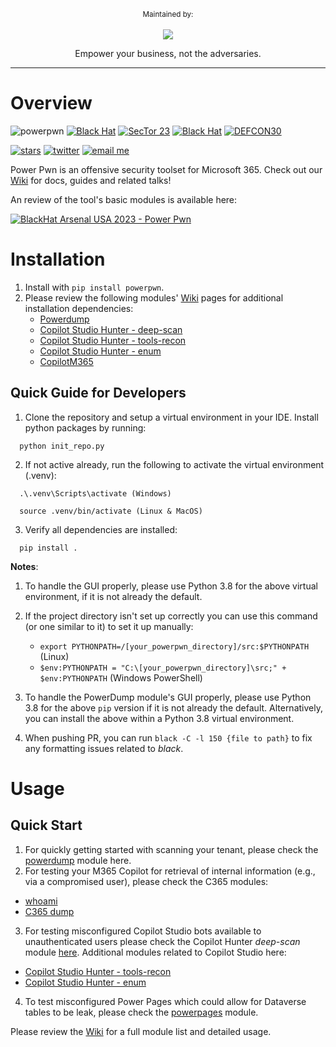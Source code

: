 <div align="center">
	<p>
		<sup>Maintained by:</sup>
		<br>
		<br>
		<a href="https://www.zenity.io">
			<img src="/zenity_logo.png"/>
		</a>
        <p>
        Empower your business, not the adversaries.
        </p>
	</p>
	<hr>
</div>

# Overview

![powerpwn](wiki/powerpwn_asci_black.png)
[![Black Hat](https://img.shields.io/badge/Black%20Hat-USA%202024-blue)](https://www.toolswatch.org)
[![SecTor 23](https://img.shields.io/badge/SecTor-23-red)](https://www.blackhat.com/sector/2023/arsenal/schedule/index.html#entraid-guest-to-corp-data-dump-with-powerpwn-36105)
[![Black Hat](https://img.shields.io/badge/Black%20Hat-USA%202023-blue)](https://www.toolswatch.org)
[![DEFCON30](https://img.shields.io/badge/DEFCON-30-8A2BE2)](https://forum.defcon.org/node/241932)

[![stars](https://img.shields.io/github/stars/mbrg/power-pwn?icon=github&style=social)](https://github.com/mbrg/power-pwn)
[![twitter](https://img.shields.io/twitter/follow/mbrg0?icon=twitter&style=social&label=Follow)](https://twitter.com/intent/follow?screen_name=mbrg0)
[![email me](https://img.shields.io/badge/michael.bargury-owasp.org-red?logo=Gmail)](mailto:michael.bargury@owasp.org)

Power Pwn is an offensive security toolset for Microsoft 365.
Check out our [Wiki](https://github.com/mbrg/power-pwn/wiki) for docs, guides and related talks!

An review of the tool's basic modules is available here:

[![BlackHat Arsenal USA 2023 - Power Pwn](https://img.youtube.com/vi/LpdckZyBwvs/0.jpg)](https://www.youtube.com/watch?v=LpdckZyBwvs)

# Installation

1. Install with `pip install powerpwn`.
2. Please review the following modules' [Wiki](https://github.com/mbrg/power-pwn/wiki) pages for additional installation dependencies:
   - [Powerdump](https://github.com/mbrg/power-pwn/wiki/Modules:-PowerDump)
   - [Copilot Studio Hunter - deep-scan](https://github.com/mbrg/power-pwn/wiki/Modules:-Copilot-Studio-Hunter-%E2%80%90-Deep-Scan)
   - [Copilot Studio Hunter - tools-recon](https://github.com/mbrg/power-pwn/wiki/Modules:-Copilot-Studio-Hunter-%E2%80%90-tools-recon)
   - [Copilot Studio Hunter - enum](https://github.com/mbrg/power-pwn/wiki/Modules:-Copilot-Studio-Hunter-%E2%80%90-Enum)
   - [CopilotM365](https://github.com/mbrg/power-pwn/wiki/Modules:-Copilot-Connector-and-Automator)

## Quick Guide for Developers

1. Clone the repository and setup a virtual environment in your IDE. Install python packages by running:

```
  python init_repo.py
```

2. If not active already, run the following to activate the virtual environment (.venv):

```
  .\.venv\Scripts\activate (Windows)

  source .venv/bin/activate (Linux & MacOS)
```

3. Verify all dependencies are installed:

```
  pip install .
```

**Notes**:

1. To handle the GUI properly, please use Python 3.8 for the above virtual environment, if it is not already the default.
2. If the project directory isn't set up correctly you can use this command (or one similar to it) to set it up manually:

   - `export PYTHONPATH=/[your_powerpwn_directory]/src:$PYTHONPATH` (Linux)
   - `$env:PYTHONPATH = "C:\[your_powerpwn_directory]\src;" + $env:PYTHONPATH` (Windows PowerShell)

3. To handle the PowerDump module's GUI properly, please use Python 3.8 for the above `pip` version if it is not already the default. Alternatively, you can install the above within a Python 3.8 virtual environment.
4. When pushing PR, you can run `black -C -l 150 {file to path}` to fix any formatting issues related to _black_.

# Usage

## Quick Start

1. For quickly getting started with scanning your tenant, please check the [powerdump](https://github.com/mbrg/power-pwn/wiki/Modules:-PowerDump) module here.
2. For testing your M365 Copilot for retrieval of internal information (e.g., via a compromised user), please check the C365 modules:

- [whoami](https://github.com/mbrg/power-pwn/wiki/Modules:-Copilot-M365-%E2%80%90-Whoami)
- [C365 dump](https://github.com/mbrg/power-pwn/wiki/Modules:-Copilot-M365-%E2%80%90-Dump)

3. For testing misconfigured Copilot Studio bots available to unauthenticated users please check the Copilot Hunter _deep-scan_ module [here](https://github.com/mbrg/power-pwn/wiki/Modules:-Copilot-Studio-Hunter-%E2%80%90-Deep-Scan). Additional modules related to Copilot Studio here:

- [Copilot Studio Hunter - tools-recon](https://github.com/mbrg/power-pwn/wiki/Modules:-Copilot-Studio-Hunter-%E2%80%90-Tools-Recon)
- [Copilot Studio Hunter - enum](https://github.com/mbrg/power-pwn/wiki/Modules:-Copilot-Studio-Hunter-%E2%80%90-Enum)

4. To test misconfigured Power Pages which could allow for Dataverse tables to be leak, please check the [powerpages](https://github.com/mbrg/power-pwn/wiki/Modules:-Power-Pages) module.

Please review the [Wiki](https://github.com/mbrg/power-pwn/wiki) for a full module list and detailed usage.
